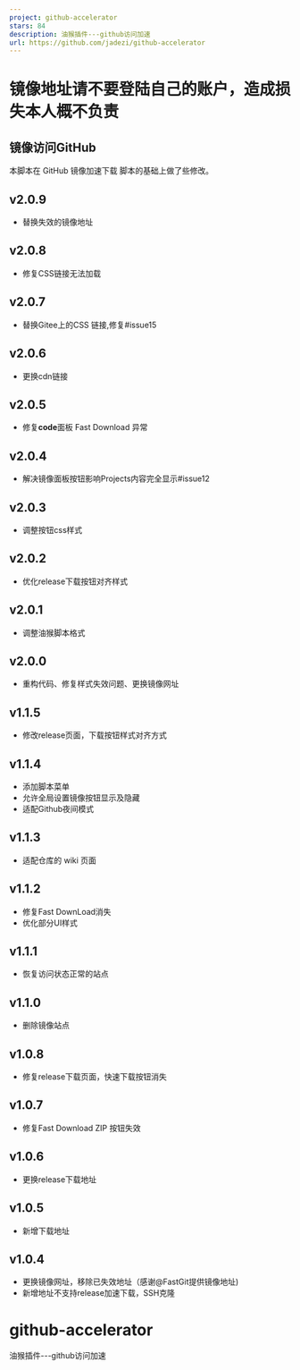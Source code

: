```yaml
---
project: github-accelerator
stars: 84
description: 油猴插件---github访问加速
url: https://github.com/jadezi/github-accelerator
---
```


镜像地址请不要登陆自己的账户，造成损失本人概不负责
=========================

镜像访问GitHub
----------

本脚本在 GitHub 镜像加速下载 脚本的基础上做了些修改。

v2.0.9
------

-   替换失效的镜像地址

v2.0.8
------

-   修复CSS链接无法加载

v2.0.7
------

-   替换Gitee上的CSS 链接,修复#issue15

v2.0.6
------

-   更换cdn链接

v2.0.5
------

-   修复**code**面板 Fast Download 异常

v2.0.4
------

-   解决镜像面板按钮影响Projects内容完全显示#issue12

v2.0.3
------

-   调整按钮css样式

v2.0.2
------

-   优化release下载按钮对齐样式

v2.0.1
------

-   调整油猴脚本格式

v2.0.0
------

-   重构代码、修复样式失效问题、更换镜像网址

v1.1.5
------

-   修改release页面，下载按钮样式对齐方式

v1.1.4
------

-   添加脚本菜单
-   允许全局设置镜像按钮显示及隐藏
-   适配Github夜间模式

v1.1.3
------

-   适配仓库的 wiki 页面

v1.1.2
------

-   修复Fast DownLoad消失
-   优化部分UI样式

v1.1.1
------

-   恢复访问状态正常的站点

v1.1.0
------

-   删除镜像站点

v1.0.8
------

-   修复release下载页面，快速下载按钮消失

v1.0.7
------

-   修复Fast Download ZIP 按钮失效

v1.0.6
------

-   更换release下载地址

v1.0.5
------

-   新增下载地址

v1.0.4
------

-   更换镜像网址，移除已失效地址（感谢@FastGit提供镜像地址)
-   新增地址不支持release加速下载，SSH克隆

github-accelerator
==================

油猴插件---github访问加速
